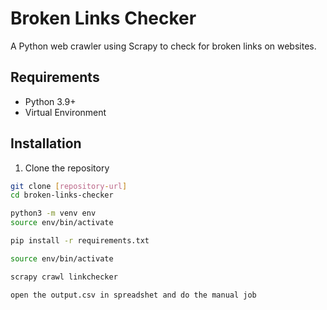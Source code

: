 # Broken Links Checker

A Python web crawler using Scrapy to check for broken links on websites.

## Requirements

- Python 3.9+
- Virtual Environment

## Installation

1. Clone the repository
```bash
git clone [repository-url]
cd broken-links-checker

python3 -m venv env
source env/bin/activate

pip install -r requirements.txt

source env/bin/activate

scrapy crawl linkchecker

open the output.csv in spreadshet and do the manual job